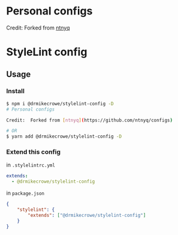 # Personal configs

Credit:  Forked from [ntnyq](https://github.com/ntnyq/configs)

# StyleLint config

## Usage

### Install

```bash
$ npm i @drmikecrowe/stylelint-config -D
# Personal configs

Credit:  Forked from [ntnyq](https://github.com/ntnyq/configs)

# OR
$ yarn add @drmikecrowe/stylelint-config -D
```

### Extend this config

in `.stylelintrc.yml`

```yaml
extends:
  - @drmikecrowe/stylelint-config
```

in `package.json`

```json
{
    "stylelint": {
        "extends": ["@drmikecrowe/stylelint-config"]
    }
}
```

